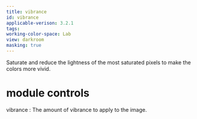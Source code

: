 ```yaml
---
title: vibrance
id: vibrance
applicable-verison: 3.2.1
tags: 
working-color-space: Lab 
view: darkroom
masking: true
---
```


Saturate and reduce the lightness of the most saturated pixels to make the colors more vivid.

# module controls

vibrance
: The amount of vibrance to apply to the image.
